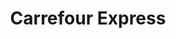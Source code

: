 ---
title: "Carrefour Express"
url: /paris/carrefour-express-rue-des-archives/
shop: Lebensmittel
---